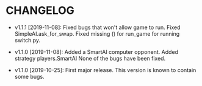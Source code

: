 # CHANGELOG

* v1.1.1 [2019-11-08]: Fixed bugs that won't allow game to run.
  Fixed SimpleAI.ask_for_swap.
  Fixed missing () for run_game for running switch.py.
  

* v1.1.0 [2019-11-08]: Added a SmartAI computer opponent.
  Added strategy players.SmartAI
  None of the bugs have been fixed.

* v1.1.0 [2019-10-25]: First major release.
  This version is known to contain some bugs.
